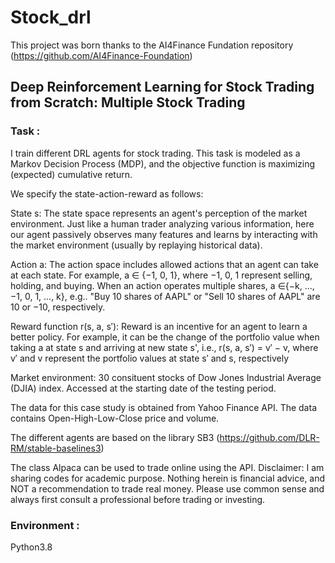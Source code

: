 # Stock_drl

This project was born thanks to the AI4Finance Fundation repository (https://github.com/AI4Finance-Foundation)

## Deep Reinforcement Learning for Stock Trading from Scratch: Multiple Stock Trading

### Task :

I train different DRL agents for stock trading. This task is modeled as a Markov Decision Process (MDP), and the objective function is maximizing (expected) cumulative return.

We specify the state-action-reward as follows:

State s: The state space represents an agent's perception of the market environment. Just like a human trader analyzing various information, here our agent passively observes many features and learns by interacting with the market environment (usually by replaying historical data).

Action a: The action space includes allowed actions that an agent can take at each state. For example, a ∈ {−1, 0, 1}, where −1, 0, 1 represent selling, holding, and buying. When an action operates multiple shares, a ∈{−k, ..., −1, 0, 1, ..., k}, e.g.. "Buy 10 shares of AAPL" or "Sell 10 shares of AAPL" are 10 or −10, respectively.

Reward function r(s, a, s′): Reward is an incentive for an agent to learn a better policy. For example, it can be the change of the portfolio value when taking a at state s and arriving at new state s', i.e., r(s, a, s′) = v′ − v, where v′ and v represent the portfolio values at state s′ and s, respectively

Market environment: 30 consituent stocks of Dow Jones Industrial Average (DJIA) index. Accessed at the starting date of the testing period.

The data for this case study is obtained from Yahoo Finance API. The data contains Open-High-Low-Close price and volume.

The different agents are based on the library SB3 (https://github.com/DLR-RM/stable-baselines3)

The class Alpaca can be used to trade online using the API. Disclaimer: I am sharing codes for academic purpose. Nothing herein is financial advice, and NOT a recommendation to trade real money. Please use common sense and always first consult a professional before trading or investing.

### Environment :

Python3.8
